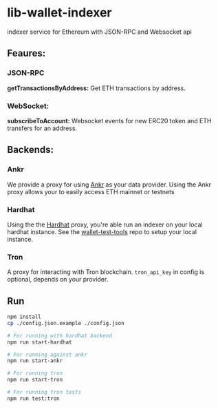 # lib-wallet-indexer

indexer service for Ethereum with JSON-RPC and Websocket api

## Feaures:

### JSON-RPC
**getTransactionsByAddress:** Get ETH transactions by address.


### WebSocket:
**subscribeToAccount:** Websocket events for new ERC20 token and ETH transfers for an address.

## Backends:
### Ankr 
We provide a proxy for using [Ankr](https://www.ankr.com/) as your data provider. Using the Ankr proxy allows your to easily access ETH mainnet or testnets

### Hardhat 
Using the the [Hardhat](hardhat.org/) proxy, you're able run an indexer on your local hardhat instance.
See the [wallet-test-tools](https://github.com/tetherto/wallet-lib-test-tools/tree/main/src/eth) repo to setup your local instance.

### Tron
A proxy for interacting with Tron blockchain. `tron_api_key` in config is optional, depends on your provider.

## Run
```sh
npm install
cp ./config.json.example ./config.json 

# For running with hardhat backend
npm run start-hardhat

# For running against ankr
npm run start-ankr

# For running tron
npm run start-tron

# For running tron tests
npm run test:tron

```


